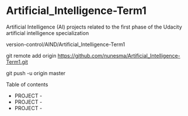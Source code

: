 # Artificial_Intelligence-Term1

Artificial Intelligence (AI) projects related to the first phase of the Udacity artificial intelligence specialization


version-control/AIND/Artificial_Intelligence-Term1


git remote add origin https://github.com/nunesma/Artificial_Intelligence-Term1.git


git push -u origin master


Table of contents
- PROJECT -
- PROJECT -
- PROJECT -
